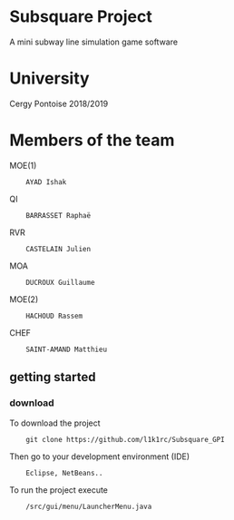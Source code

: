 # Subsquare Project
A mini subway line simulation game software

# University
Cergy Pontoise 2018/2019

# Members of the team
MOE(1)
```
	AYAD Ishak
```
QI
```
	BARRASSET Raphaë
```
RVR
```
	CASTELAIN Julien
```
MOA
```
	DUCROUX Guillaume
```
MOE(2)
```
	HACHOUD Rassem
```
CHEF
```
	SAINT-AMAND Matthieu
```
## getting started
### download
To download the project
```
	git clone https://github.com/l1k1rc/Subsquare_GPI
```
Then go to your development environment (IDE)
```
	Eclipse, NetBeans..
```
To run the project execute
```
	/src/gui/menu/LauncherMenu.java
```
